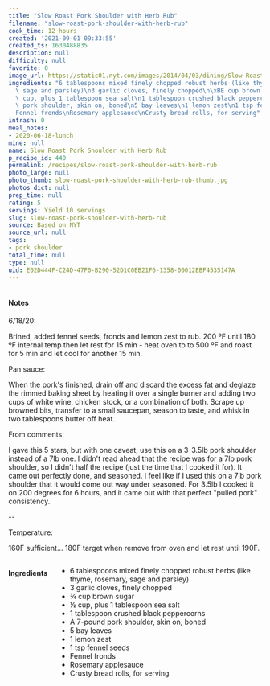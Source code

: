 ```yaml
---
title: "Slow Roast Pork Shoulder with Herb Rub"
filename: "slow-roast-pork-shoulder-with-herb-rub"
cook_time: 12 hours
created: '2021-09-01 09:33:55'
created_ts: 1630488835
description: null
difficulty: null
favorite: 0
image_url: https://static01.nyt.com/images/2014/04/03/dining/Slow-Roast-Pork-Shoulder/Slow-Roast-Pork-Shoulder-articleLarge.jpg
ingredients: "6 tablespoons mixed finely chopped robust herbs (like thyme, rosemary,\
  \ sage and parsley)\n3 garlic cloves, finely chopped\n\xBE cup brown sugar\n\xBD\
  \ cup, plus 1 tablespoon sea salt\n1 tablespoon crushed black peppercorns\nA 7-pound\
  \ pork shoulder, skin on, boned\n5 bay leaves\n1 lemon zest\n1 tsp fennel seeds\n\
  Fennel fronds\nRosemary applesauce\nCrusty bread rolls, for serving"
intrash: 0
meal_notes:
- 2020-06-18-lunch
mine: null
name: Slow Roast Pork Shoulder with Herb Rub
p_recipe_id: 440
permalink: /recipes/slow-roast-pork-shoulder-with-herb-rub
photo_large: null
photo_thumb: slow-roast-pork-shoulder-with-herb-rub-thumb.jpg
photos_dict: null
prep_time: null
rating: 5
servings: Yield 10 servings
slug: slow-roast-pork-shoulder-with-herb-rub
source: Based on NYT
source_url: null
tags:
- pork shoulder
total_time: null
type: null
uid: E02D444F-C24D-47F0-B290-52D1C0EB21F6-1358-00012EBF4535147A
---
```

<div class="large-8 medium-7 columns" id="writeup">		<div id="notes"><h4>Notes</h4>
<div class="box box-notes"><p>6/18/20:</p>
<p>Brined, added fennel seeds, fronds and lemon zest to rub. 200 ºF until 180 ºF internal temp then let rest for 15 min - heat oven to to 500 ºF and roast for 5 min and let cool for another 15 min.</p>
<p>Pan sauce:</p>
<p>When the pork's finished, drain off and discard the excess fat and deglaze the rimmed baking sheet by heating it over a single burner and adding two cups of white wine, chicken stock, or a combination of both. Scrape up browned bits, transfer to a small saucepan, season to taste, and whisk in two tablespoons butter off heat.</p>
<p>From comments:</p>
<p>I gave this 5 stars, but with one caveat, use this on a 3-3.5lb pork shoulder instead of a 7lb one. I didn't read ahead that the recipe was for a 7lb pork shoulder, so I didn't half the recipe (just the time that I cooked it for). It came out perfectly done, and seasoned. I feel like if I used this on a 7lb pork shoulder that it would come out way under seasoned. For 3.5lb I cooked it on 200 degrees for 6 hours, and it came out with that perfect &quot;pulled pork&quot; consistency.</p>
<p>--</p>
<p>Temperature:</p>
<p>160F sufficient... 180F target when remove from oven and let rest until 190F.</p>
</div></div>	</div><!-- #writeup -->
</div><!-- #row-one -->
<div class="row" id="row-two">	<div class="medium-4 small-5 columns" id="ingredients"><h4>Ingredients</h4><div class="box box-ingredients content"><ul>
<li>6 tablespoons mixed finely chopped robust herbs (like thyme, rosemary, sage and parsley)</li>
<li>3 garlic cloves, finely chopped</li>
<li>¾ cup brown sugar</li>
<li>½ cup, plus 1 tablespoon sea salt</li>
<li>1 tablespoon crushed black peppercorns</li>
<li>A 7-pound pork shoulder, skin on, boned</li>
<li>5 bay leaves</li>
<li>1 lemon zest</li>
<li>1 tsp fennel seeds</li>
<li>Fennel fronds</li>
<li>Rosemary applesauce</li>
<li>Crusty bread rolls, for serving</li>
</ul>
</div>	</div>	<div class="medium-6 small-7 columns" id="directions">	</div>